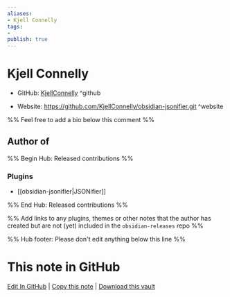 ```yaml
---
aliases:
- Kjell Connelly
tags:
- 
publish: true
---
```


# Kjell Connelly

- GitHub: [KjellConnelly](https://github.com/KjellConnelly/) ^github
<!-- - Discord: `@` ^discord-->
- Website: <https://github.com/KjellConnelly/obsidian-jsonifier.git> ^website
<!-- - [[Publish sites|Publish site]]: ^publish-->

%% Feel free to add a bio below this comment %%


## Author of

%% Begin Hub: Released contributions %%
### Plugins
- [[obsidian-jsonifier|JSONifier]]

%% End Hub: Released contributions %%

%% Add links to any plugins, themes or other notes that the author has created but are not (yet) included in the `obsidian-releases` repo %%

<!--
### Unlisted plugins
-->

<!--
### Others
-->

<!--
## Sponsor this author
-->

<!-- - [[GitHub sponsors]]: [Sponsor @KjellConnelly on GitHub Sponsors](https://github.com/sponsors/KjellConnelly) ^github-sponsor-->
<!-- - [[Buy me a coffee]]: <https://> ^buy-me-a-coffee-->
<!-- - [[PayPal]]: <https://> ^paypal-->
<!-- - [[Patreon]]: <https://> ^patreon-->

<!--
## Follow this author
-->

<!-- - [[YouTube Channels|On YouTube]]: <https://> ^youtube-->
<!-- - Twitter: <https://> ^twitter-->
<!-- - ... -->

%% Hub footer: Please don't edit anything below this line %%

# This note in GitHub

<span class="git-footer">[Edit In GitHub](https://github.dev/obsidian-community/obsidian-hub/blob/main/01%20-%20Community/People/KjellConnelly.md "git-hub-edit-note") | [Copy this note](https://raw.githubusercontent.com/obsidian-community/obsidian-hub/main/01%20-%20Community/People/KjellConnelly.md "git-hub-copy-note") | [Download this vault](https://github.com/obsidian-community/obsidian-hub/archive/refs/heads/main.zip "git-hub-download-vault") </span>
